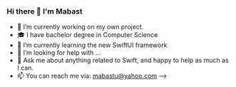 ### Hi there 👋 I'm Mabast

- 🔭 I’m currently working on my own project.
- 🎓 I have bachelor degree in Computer Science 
- 🌱 I’m currently learning the new SwiftUI framework
- 🤔 I’m looking for help with ...
- 💬 Ask me about anything related to Swift, and happy to help as much as I can.
- 📫 You can reach me via: mabastu@yahoo.com
-->
